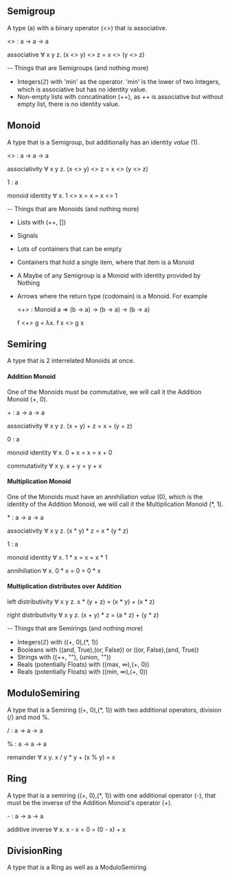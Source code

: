 ## Semigroup
A type (a) with a binary operator (<>) that is associative.

<> : a -> a -> a

associative &forall; x y z. (x <> y) <> z = x <> (y <> z)

-- Things that are Semigroups (and nothing more)
  - Integers(&#8484;) with 'min' as the operator. 'min' is the lower of two Integers, which is associative but has no identity value.
  - Non-empty lists with concatination (++), as ++ is associative but without empty list, there is no identity value.

## Monoid
A type that is a Semigroup, but additionally has an identity *value* (1).

<> : a -> a -> a

associativity &forall; x y z. (x <> y) <> z = x <> (y <> z)

1 : a

monoid identity &forall; x. 1 <> x = x = x <> 1

-- Things that are Monoids (and nothing more)
  - Lists with (++, [])
  - Signals
  - Lots of containers that can be empty
  - Containers that hold a single item, where that item is a Monoid
  - A Maybe of any Semigroup is a Monoid with identity provided by Nothing
  - Arrows where the return type (codomain) is a Monoid. For example

      <+> : Monoid a => (b -> a) -> (b -> a) -> (b -> a)

      f <+> g = &lambda;x. f x <> g x

## Semiring
A type that is 2 interrelated Monoids at once.

#### Addition Monoid
One of the Monoids must be commutative, we will call it the Addition Monoid (+, 0).

\+ : a -> a -> a

associativity &forall; x y z. (x + y) + z = x + (y + z)

0 : a

monoid identity &forall; x. 0 + x = x = x + 0

commutativity &forall; x y. x + y = y + x

#### Multiplication Monoid
One of the Monoids must have an annihiliation *value* (0), which is the identity of the Addition Monoid, we will call it the Multiplication Monoid (*, 1).

\* : a -> a -> a

associativity &forall; x y z. (x \* y) \* z = x \* (y \* z)

1 : a

monoid identity &forall; x. 1 \* x = x = x \* 1

annihiliation &forall; x. 0 \* x = 0 = 0 \* x

#### Multiplication distributes over Addition

left distributivity &forall; x y z. x \* (y + z) = (x \* y) + (x \* z)

right distributivity &forall; x y z. (x + y) \* z = (a \* z) + (y \* z)

-- Things that are Semirings (and nothing more)
   - Integers(&#8484;) with ((+, 0),(*, 1))
   - Booleans with ((and, True),(or, False)) or ((or, False),(and, True))
   - Strings with ((++, ""), (union, ""))
   - Reals (potentially Floats) with ((max, &infin;),(+, 0))
   - Reals (potentially Floats) with ((min, &infin;),(+, 0))


## ModuloSemiring

A type that is a Semiring ((+, 0),(*, 1)) with two additional operators, division (/) and mod %.

/ : a -> a -> a

% : a -> a -> a

remainder &forall; x y. x / y * y + (x % y) = x

## Ring

A type that is a semiring ((+, 0),(*, 1)) with one additional operator (-), that must be the inverse of the Addition Monoid's operator (+).

\- : a -> a -> a

additive inverse &forall; x. x - x = 0 = (0 - x) + x

## DivisionRing

A type that is a Ring as well as a ModuloSemiring
